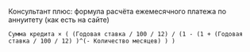 Консультант плюс: формула расчёта ежемесячного платежа по аннуитету (как есть на сайте)
```
Сумма кредита × ( (Годовая ставка / 100 / 12) / (1 - (1 + (Годовая ставка / 100 / 12) )^(- Количество месяцев) ) )
```